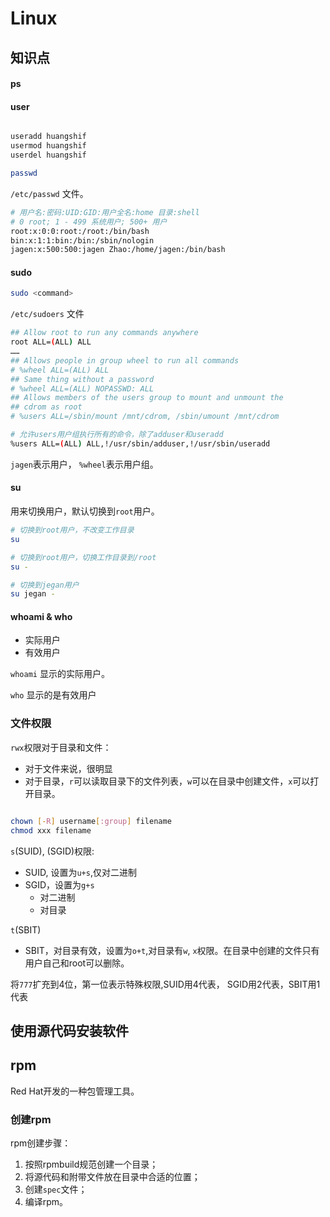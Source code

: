 # Linux


## 知识点


#### ps



#### user

```bash

useradd huangshif
usermod huangshif
userdel huangshif

passwd
```

`/etc/passwd` 文件。

```bash
# 用户名:密码:UID:GID:用户全名:home 目录:shell
# 0 root; 1 - 499 系统用户; 500+ 用户
root:x:0:0:root:/root:/bin/bash
bin:x:1:1:bin:/bin:/sbin/nologin
jagen:x:500:500:jagen Zhao:/home/jagen:/bin/bash
```

#### sudo

```bash
sudo <command>
```

`/etc/sudoers` 文件
```bash
## Allow root to run any commands anywhere
root ALL=(ALL) ALL
……
## Allows people in group wheel to run all commands
# %wheel ALL=(ALL) ALL
## Same thing without a password
# %wheel ALL=(ALL) NOPASSWD: ALL
## Allows members of the users group to mount and unmount the
## cdrom as root
# %users ALL=/sbin/mount /mnt/cdrom, /sbin/umount /mnt/cdrom

# 允许users用户组执行所有的命令，除了adduser和useradd
%users ALL=(ALL) ALL,!/usr/sbin/adduser,!/usr/sbin/useradd
```
`jagen`表示用户， `%wheel`表示用户组。


#### su

用来切换用户，默认切换到`root`用户。

```bash
# 切换到root用户，不改变工作目录
su

# 切换到root用户，切换工作目录到/root
su -

# 切换到jegan用户
su jegan -

```

#### whoami & who

* 实际用户
* 有效用户

`whoami` 显示的实际用户。

`who` 显示的是有效用户

### 文件权限

`rwx`权限对于目录和文件：
* 对于文件来说，很明显
* 对于目录，`r`可以读取目录下的文件列表，`w`可以在目录中创建文件，`x`可以打开目录。

```bash

chown [-R] username[:group] filename
chmod xxx filename

```


`s`(SUID), (SGID)权限:
* SUID, 设置为`u+s`,仅对二进制
* SGID，设置为`g+s`
  - 对二进制
  - 对目录

`t`(SBIT)
* SBIT，对目录有效，设置为`o+t`,对目录有`w`, `x`权限。在目录中创建的文件只有用户自己和root可以删除。

将`777`扩充到4位，第一位表示特殊权限,SUID用4代表， SGID用2代表，SBIT用1代表

## 使用源代码安装软件

## rpm

Red Hat开发的一种包管理工具。

### 创建rpm
rpm创建步骤：
1. 按照rpmbuild规范创建一个目录；
2. 将源代码和附带文件放在目录中合适的位置；
3. 创建`spec`文件；
4. 编译rpm。


###

